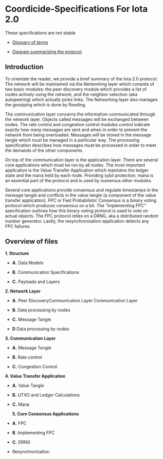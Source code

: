 # Coordicide-Specifications For Iota 2.0

These specifications are not stable


  
-   [Glossary of terms](https://docs.google.com/document/d/1Ak8NT9e9NFQIrXahYmlgj_FLH7mMT5NR4rlTwczfQSE/edit#heading=h.h27luwpmebto)
    
-   [Diagram summarizing the protocol](https://app.diagrams.net/#G1DS5lUas9URTYwspkBl5nlp80R2opE5fC)
    

## Introduction

To orientate the reader, we provide a brief summary of the Iota 2.0 protocol. The network will be maintained via the Networking layer which consists of two basic modules: the peer discovery module which provides a list of nodes actively using the network, and the neighbor selection (aka autopeering) which actually picks links. The Networking layer also manages the gossiping which is done by flooding.

  

The communication layer concerns the information communicated through the network layer. Objects called messages will be exchanged between nodes. The rate control and congestion control modules control indicate exactly how many messages are sent and when in order to prevent the network from being overloaded. Messages will be stored in the message tangle which must be managed in a particular way. The processing specification describes how messages must be processed in order to meet the demands of the other components.

  

On top of the communication layer is the application layer. There are several core applications which must be run by all nodes. The most important application is the Value Transfer Application which maintains the ledger state and the mana held by each node. Providing sybil protection, mana is an essential part of the protocol and is used by numerous other modules.

  

Several core applications provide consensus and regulate timestamps in the message tangle and conflicts in the value tangle (a component of the value transfer application). FPC or Fast Probabilistic Consensus is a binary voting protocol which produces consensus on a bit. The “implementing FPC” specification outlines how this binary voting protocol is used to vote on actual objects. The FPC protocol relies on a DRNG, aka a distributed random number generator. Lastly, the resynchronisation application detects any FPC failures.

## Overview of files

**1. Structure**

-   **A.** Data Models
    
-   **B.** Communication Specifications
    
-   **C.** Payloads and Layers

**2. Network Layer**

-  **A.**  Peer DiscoveryCommunication Layer
Communication Layer

- **B.**  Data processing by nodes

-  **C.** Message Tangle
    
-   **D** Data processing by nodes

**3. Communication Layer**

- **A.**   Message Tangle
    
- **B.**  Rate control
    
-   **C.** Congestion Control
    

**4. Value Transfer Application**

-   **A.** Value Tangle
    
- **B.**  UTXO and Ledger Calculations
    
-   **C.** Mana
    
    **5. Core Consensus Applications**

-   **A.** FPC
   
- **B.**  Implementing FPC

-   **C.** DRNG

-   Resynchronization
    

<!--stackedit_data:
eyJoaXN0b3J5IjpbLTI4MzkzMjIxNywtMTM5ODUwMzQ1NiwtMT
A5MDA2OTQ2OSwxMzQzOTE0MDYwLC05MDkxOTEzNTYsLTE5MDM3
NjU2NTRdfQ==
-->